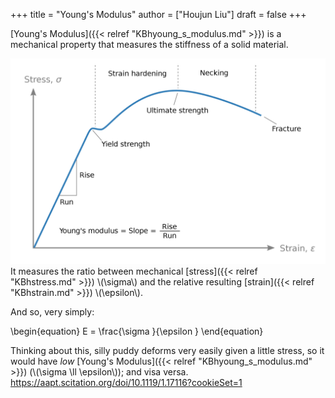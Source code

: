 +++
title = "Young's Modulus"
author = ["Houjun Liu"]
draft = false
+++

[Young's Modulus]({{< relref "KBhyoung_s_modulus.md" >}}) is a mechanical property that measures the stiffness of a solid material.

![](/ox-hugo/2022-09-05_22-27-31_screenshot.png)
It measures the ratio between mechanical [stress]({{< relref "KBhstress.md" >}}) \\(\sigma\\) and the relative resulting [strain]({{< relref "KBhstrain.md" >}}) \\(\epsilon\\).

And so, very simply:

\begin{equation}
E = \frac{\sigma }{\epsilon }
\end{equation}

Thinking about this, silly puddy deforms very easily given a little stress, so it would have _low_ [Young's Modulus]({{< relref "KBhyoung_s_modulus.md" >}}) (\\(\sigma \ll \epsilon\\)); and visa versa.
<https://aapt.scitation.org/doi/10.1119/1.17116?cookieSet=1>